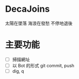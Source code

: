 # DecaJoins
太陽在墜落 海浪在發愁 不停地退後

# 主要功能
  - [ ] 掃描網址
  - [ ] 以 Bot 的形式 git commit, push
  - [ ] dig, q